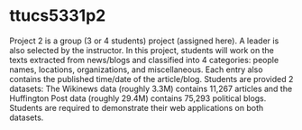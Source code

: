 # ttucs5331p2
Project 2 is a group (3 or 4 students) project (assigned here). A leader is also selected by the instructor. In this project, students will work on the texts extracted from news/blogs and classified into 4 categories: people names, locations, organizations, and miscellaneous. Each entry also contains the published time/date of the article/blog. Students are provided 2 datasets: The Wikinews data (roughly 3.3M) contains 11,267 articles and the Huffington Post data (roughly 29.4M) contains 75,293 political blogs. Students are required to demonstrate their web applications on both datasets.
